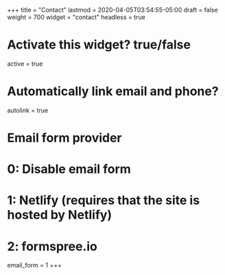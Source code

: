 +++
title = "Contact"
lastmod = 2020-04-05T03:54:55-05:00
draft = false
weight = 700
widget = "contact"
headless = true
# Activate this widget? true/false
active = true

# Automatically link email and phone?
autolink = true

# Email form provider
#   0: Disable email form
#   1: Netlify (requires that the site is hosted by Netlify)
#   2: formspree.io
email_form = 1
+++
